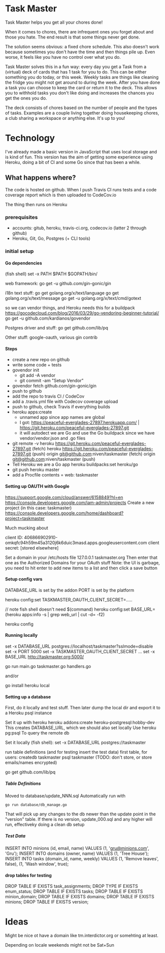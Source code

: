# Task Master
Task Master helps you get all your chores done!

When it comes to chores, there are infrequent ones you forget about and those you hate. The end result is that some things never get done.

The solution seems obvious: a fixed chore schedule. This also doesn't work because sometimes you don't have the time and then things pile up. Even worse, it feels like you have no control over what you do.

Task Master solves this in a fun way: every day you get a Task from a (virtual) deck of cards that has 1 task for you to do. This can be either something you do today, or this week. Weekly tasks are things like cleaning the fridge you might not get around to during the week. After you have done a task you can choose to keep the card or return it to the deck. This allows you to withhold tasks you don't like doing and increases the chances you get the ones you do.

The deck consists of chores based on the number of people and the types of tasks. Examples are a couple living together doing housekeeping chores, a club sharing a workspace or anything else. It's up to you!

# Technology

I've already made a basic version in JavaScript that uses local storage and is kind of fun. This version has the aim of getting some experience using Heroku, doing a bit of CI and some Go since that has been a while.


## What happens where?

The code is hosted on github. When I push Travis CI runs tests and a code coverage report which is then uploaded to CodeCov.io

The thing then runs on Heroku

### prerequisites

- accounts: gitub, heroku, travis-ci.org, codecov.io (latter 2 through github)
- Heroku, Git, Go, Postgres (+ CLI tools)

### initial setup

#### Go dependencies

(fish shell)
set -x PATH $PATH $GOPATH/bin/

web framework:
go get -u github.com/gin-gonic/gin

i18n text stuff:
go get golang.org/x/text/language
go get golang.org/x/text/message
go get -u golang.org/x/text/cmd/gotext

so we can vendor things, and Heroku needs this for a buildpack
https://gocodecloud.com/blog/2016/03/29/go-vendoring-beginner-tutorial/
go get -u github.com/kardianos/govendor

Postgres driver and stuff:
go get github.com/lib/pq

Other stuff: google-oauth, various gin contrib

#### Steps

- create a new repo on github
- write some code + tests
- govendor init
	- git add -A vendor
	- git commit -am "Setup Vendor"
- govendor fetch github.com/gin-gonic/gin	
- push to github
- add the repo to travis CI / CodeCov
- add a .travis.yml file with Codecov coverage upload
- push to github, check Travis if everything builds
- heroku apps:create
	- unnamed app since app names are global
	- I got: https://peaceful-everglades-27897.herokuapp.com/ | https://git.heroku.com/peaceful-everglades-27897.git
	- it will autodect we are Go and use the Go buildpack since we have vendor/vendor.json and .go files
- git remote -v
	heroku	https://git.heroku.com/peaceful-everglades-27897.git (fetch)
	heroku	https://git.heroku.com/peaceful-everglades-27897.git (push)
	origin	git@github.com:niven/taskmaster (fetch)
	origin	git@github.com:niven/taskmaster (push)	
- Tell Heroku we are a Go app
	heroku buildpacks:set heroku/go
- git push heroku master
- add a Procfile
	contents = web: taskmaster
	
#### Setting up OAUTH with Google

https://support.google.com/cloud/answer/6158849?hl=en
https://console.developers.google.com/iam-admin/projects
Create a new project (in this case: taskmaster)
https://console.developers.google.com/home/dashboard?project=taskmaster

Much mucking about

client ID:
406866902910-omkqfc94h59m45a3120j6k6duic3masd.apps.googleusercontent.com
client secret:
[stored elsewhere]

Set a domain in your /etc/hosts file
127.0.0.1	taskmaster.org
Then enter that one as the Authorized Domains for your OAuth stuff
Note: the UI is garbage, you need to hit enter to add new items to a list and then click a save button


#### Setup config vars

DATABASE_URL is set by the addon
PORT is set by the platform

heroku config:set TASKMASTER_OAUTH_CLIENT_SECRET=.....

// note fish shell doesn't need $(command)
heroku config:set BASE_URL=(heroku apps:info -s  | grep web_url | cut -d= -f2)


heroku config

#### Running locally

set -x DATABASE_URL postgres://localhost/taskmaster\?sslmode=disable
set -x PORT 5000
set -x TASKMASTER_OAUTH_CLIENT_SECRET ...
set -x BASE_URL http://taskmaster.org:5000/

go run main.go taskmaster.go handlers.go

and/or

go install
heroku local


#### Setting up a database

First, do it locally and test stuff. Then later dump the local dir and export it to a Heroku psql instance

Set it up with heroku
heroku addons:create heroku-postgresql:hobby-dev
This creates DATABASE_URL, which we should also set locally
Use 
	heroku pg:psql
To query the remote db

Set it locally (fish shell):
set -x DATABASE_URL postgres://taskmaster

run table definitions (and for testing insert the test data)
first table, for users:
createdb taskmaster
psql taskmaster
(TODO: don't store, or store emails/names encrypted)

go get github.com/lib/pq

##### Table Definitions

Moved to database/update_NNN.sql
Automatically run with

	go run database/db_manage.go

That will pick up any changes to the db newer than the update point in the "version" table.
If there is no version, update_000.sql and any higher will run, effectiveky doing a clean db setup

##### Test Data

INSERT INTO minions (id, email, name) VALUES (1, 'gru@minions.com', 'Gru');
INSERT INTO domains (owner, name) VALUES (1, 'Tree House');
INSERT INTO tasks (domain_id, name, weekly) VALUES (1, 'Remove leaves', false), (1, 'Wash window', true);

#### drop tables for testing
DROP TABLE IF EXISTS task_assignments;
DROP TYPE IF EXISTS enum_status;
DROP TABLE IF EXISTS tasks;
DROP TABLE IF EXISTS minion_domain;
DROP TABLE IF EXISTS domains;
DROP TABLE IF EXISTS minions;
DROP TABLE IF EXISTS version;


# Ideas

Might be nice ot have a domain like tm.interdictor.org or somehting at least.

Depending on locale weekends might not be Sat+Sun
